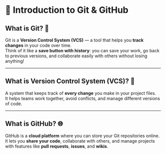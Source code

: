 # 🚀 Introduction to Git & GitHub

## What is Git? 🐙

Git is a **Version Control System (VCS)** — a tool that helps you **track changes** in your code over time.  
Think of it like a **save button with history**: you can save your work, go back to previous versions, and collaborate easily with others without losing anything!

---

## What is Version Control System (VCS)? 🔄

A system that keeps track of **every change** you make in your project files.  
It helps teams work together, avoid conflicts, and manage different versions of code.

---

## What is GitHub? 🌐

GitHub is a **cloud platform** where you can store your Git repositories online.  
It lets you **share your code**, collaborate with others, and manage projects with features like **pull requests**, **issues**, and **wikis**.
